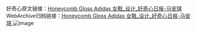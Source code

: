 好奇心原文链接：[Honeycomb Gloss Adidas 女鞋_设计_好奇心日报-马安琪 ](https://www.qdaily.com/articles/9886.html)
WebArchive归档链接：[Honeycomb Gloss Adidas 女鞋_设计_好奇心日报-马安琪 ](http://web.archive.org/web/20190623155155/https://www.qdaily.com/articles/9886.html)
![image](http://ww3.sinaimg.cn/large/007d5XDply1g3vh0gvowhj30u02l5qd6)